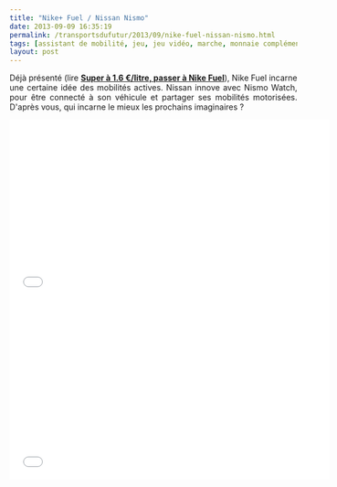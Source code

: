 ```yaml
---
title: "Nike+ Fuel / Nissan Nismo"
date: 2013-09-09 16:35:19
permalink: /transportsdufutur/2013/09/nike-fuel-nissan-nismo.html
tags: [assistant de mobilité, jeu, jeu vidéo, marche, monnaie complémentaire]
layout: post
---
```


<p style="text-align: justify;">Déjà présenté (lire <strong><a href="https://gabrielplassat.github.io/transportsdufutur/2012/01/super-a-160-eurolitre-passer-a-nike-fuel.html" target="_blank">Super à 1.6 €/litre, passer à Nike Fuel</a></strong>), Nike Fuel incarne une certaine idée des mobilités actives. Nissan innove avec Nismo Watch, pour être connecté à son véhicule et partager ses mobilités motorisées. D'après vous, qui incarne le mieux les prochains imaginaires ?  </p> <iframe frameborder="0" height="315" src="//www.youtube.com/embed/8lRfJS4bcyM" width="560"></iframe> <iframe frameborder="0" height="315" src="//www.youtube.com/embed/v4Wjpe0ZOxY" width="560"></iframe>
